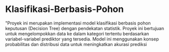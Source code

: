 # Klasifikasi-Berbasis-Pohon
"Proyek ini merupakan implementasi model klasifikasi berbasis pohon keputusan (Decision Tree) dengan pendekatan statistik. Proyek ini bertujuan untuk mengelompokkan data ke dalam kategori tertentu berdasarkan variabel-variabel prediktor yang tersedia. Model ini menggunakan konsep probabilitas dan distribusi data untuk meningkatkan akurasi prediksi
